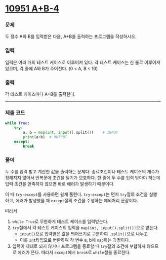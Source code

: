 # [10951 A+B-4](https://www.acmicpc.net/problem/10951)

### 문제
두 정수 A와 B를 입력받은 다음, A+B를 출력하는 프로그램을 작성하시오.
### 입력
입력은 여러 개의 테스트 케이스로 이루어져 있다.
각 테스트 케이스는 한 줄로 이루어져 있으며, 각 줄에 A와 B가 주어진다. (0 < A, B < 10)
### 출력
각 테스트 케이스마다 A+B를 출력한다.

<hr>

### 제출 코드
```py
while True:
    try:
        a, b = map(int, input().split())    # INPUT
        print(a+b)  # OUTPUT
    except:
        break
```

### 풀이
두 수를 입력 받고 계산한 값을 출력하는 문제다.
종료조건이나 테스트 케이스의 개수가 정해지지 않아서 반복문에 조건을 달기가 모호하다. 한 줄에 두 수를 입력 받아야 하는데 입력 조건을 만족하지 않으면 바로 에러가 발생하기 때문이다.

이 때 `try-except`를 사용하면 쉽게 풀린다.
`try-except`는 먼저 `try`절의 조건을 실행하고, 에러가 발생했을 때 `except`절의 조건을 수행하는 예외처리 문장이다.

따라서
1. `while True`로 무한하게 테스트 케이스를 입력받는다.
2. `try`절에서 각 테스트 케이스의 입력을 `map(int, input().split())`으로 받는다.
    * `input()`으로 입력받은 값을 띄어쓰기로 구분하여 `.split()`으로 나누고
    * 이를 `int`타입으로 변환하여 각 변수 a, b에 `map`하는 과정이다.
3. 입력이 제대로 되지 않거나 프로그램을 종료할 때 `try`절의 조건에 부합하지 않으므로 에러가 뜬다. 따라서 `except`에서 `break`로 `while`절을 종료한다.
